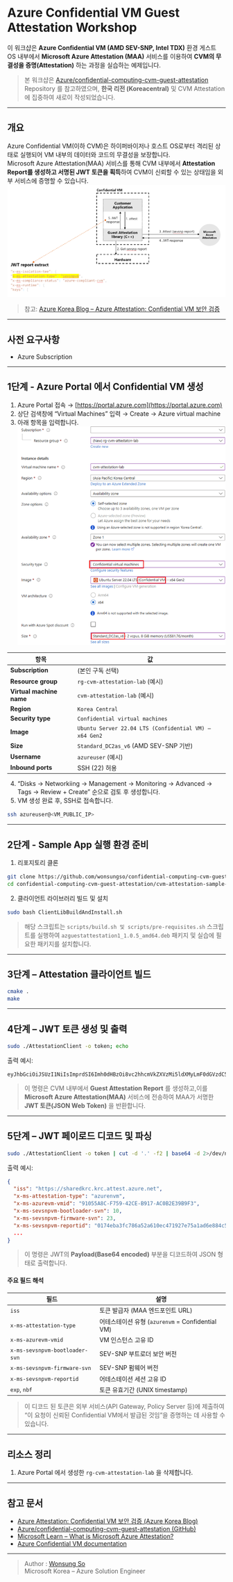 # Azure Confidential VM Guest Attestation Workshop

이 워크샵은 **Azure Confidential VM (AMD SEV-SNP, Intel TDX)** 환경 게스트 OS 내부에서 **Microsoft Azure Attestation (MAA)** 서비스를 이용하여 **CVM의 무결성을 증명(Attestation)** 하는 과정을 실습하는 예제입니다.

> 본 워크샵은 [Azure/confidential-computing-cvm-guest-attestation](https://github.com/Azure/confidential-computing-cvm-guest-attestation) Repository 를 참고하였으며, **한국 리전 (Koreacentral)** 및 CVM Attestation에 집중하여 새로이 작성되었습니다.

---

## 개요

Azure Confidential VM(이하 CVM)은 하이퍼바이저나 호스트 OS로부터 격리된 상태로 실행되어 VM 내부의 데이터와 코드의 무결성을 보장합니다.  
Microsoft Azure Attestation(MAA) 서비스를 통해 CVM 내부에서 **Attestation Report를 생성하고 서명된 JWT 토큰을 획득**하여  CVM이 신뢰할 수 있는 상태임을 외부 서비스에 증명할 수 있습니다.
![attestation_workflow](./cvm-attestation-sample-app/images/attestation_workflow.png)
> 참고: [Azure Korea Blog – Azure Attestation: Confidential VM 보안 검증](https://microsoft.github.io/azurekorea/azure-attestation/)

---
## 사전 요구사항

- Azure Subscription
---

## 1단계 - Azure Portal 에서 Confidential VM 생성
1. Azure Portal 접속 → [https://portal.azure.com](https://portal.azure.com)
2. 상단 검색창에 “Virtual Machines” 입력 → Create → Azure virtual machine
3. 아래 항목을 입력합니다.
![cvm_creation](./cvm-attestation-sample-app/images/cvm_creation.png)

| 항목 | 값 |
|------|----|
| **Subscription** | (본인 구독 선택) |
| **Resource group** | `rg-cvm-attestation-lab` (예시) |
| **Virtual machine name** | `cvm-attestation-lab` (예시) |
| **Region** | `Korea Central` |
| **Security type** | `Confidential virtual machines` |
| **Image** | `Ubuntu Server 22.04 LTS (Confidential VM) – x64 Gen2` |
| **Size** | `Standard_DC2as_v6` (AMD SEV-SNP 기반) |
| **Username** | `azureuser` (예시) |
| **Inbound ports** | SSH (22) 허용 |

4. “Disks → Networkiing → Management → Monitoring → Advanced → Tags → Review + Create” 순으로 검토 후 생성합니다.
5. VM 생성 완료 후, SSH로 접속합니다.

```bash
ssh azureuser@<VM_PUBLIC_IP>
```
---

## 2단계 - Sample App 실행 환경 준비
1. 리포지토리 클론

```bash
git clone https://github.com/wonsungso/confidential-computing-cvm-guest-attestation.git
cd confidential-computing-cvm-guest-attestation/cvm-attestation-sample-app/
```

2. 클라이언트 라이브러리 빌드 및 설치

```bash
sudo bash ClientLibBuildAndInstall.sh
```

> 해당 스크립트는 `scripts/build.sh 및 scripts/pre-requisites.sh` 스크립트를 실행하여 `azguestattestation1_1.0.5_amd64.deb` 패키지 및 실습에 필요한 패키지를 설치합니다.

---

## 3단계 – Attestation 클라이언트 빌드

```bash
cmake .
make
```
---

## 4단계 – JWT 토큰 생성 및 출력

```bash
sudo ./AttestationClient -o token; echo
```

출력 예시:

```
eyJhbGciOiJSUzI1NiIsImprdSI6Imh0dHBzOi8vc2hhcmVkZXVzMi5ldXMyLmF0dGVzdC5henVyZS5uZXQvY2VydHMiLCJraWQiOiJKMHBBUGRmWFh...
```

> 이 명령은 CVM 내부에서 **Guest Attestation Report** 를 생성하고,이를 **Microsoft Azure Attestation(MAA)** 서비스에 전송하여 MAA가 서명한 **JWT 토큰(JSON Web Token)** 을 반환합니다.
---

## 5단계 – JWT 페이로드 디코드 및 파싱

```bash
sudo ./AttestationClient -o token | cut -d '.' -f2 | base64 -d 2>/dev/null | jq .
```

출력 예시:

```json
{
  "iss": "https://sharedkrc.krc.attest.azure.net",
  "x-ms-attestation-type": "azurenvm",
  "x-ms-azurevm-vmid": "91055A8C-F759-42CE-B917-AC0B2E39B9F3",
  "x-ms-sevsnpvm-bootloader-svn": 10,
  "x-ms-sevsnpvm-firmware-svn": 23,
  "x-ms-sevsnpvm-reportid": "0174eba3fc786a52a610ec471927e75a1ad6e884c5a97a8d97672f79ba24d776",
  ...
}
```

> 이 명령은 JWT의 **Payload(Base64 encoded)** 부분을 디코드하여 JSON 형태로 출력합니다.

#### 주요 필드 해석

| 필드 | 설명 |
|------|------|
| `iss` | 토큰 발급자 (MAA 엔드포인트 URL) |
| `x-ms-attestation-type` | 어테스테이션 유형 (`azurenvm` = Confidential VM) |
| `x-ms-azurevm-vmid` | VM 인스턴스 고유 ID |
| `x-ms-sevsnpvm-bootloader-svn` | SEV-SNP 부트로더 보안 버전 |
| `x-ms-sevsnpvm-firmware-svn` | SEV-SNP 펌웨어 버전 |
| `x-ms-sevsnpvm-reportid` | 어테스테이션 세션 고유 ID |
| `exp`, `nbf` | 토큰 유효기간 (UNIX timestamp) |

> 이 디코드 된 토큰은 외부 서비스(API Gateway, Policy Server 등)에 제출하여 “이 요청이 신뢰된 Confidential VM에서 발급된 것임”을 증명하는 데 사용할 수 있습니다.

---

## 리소스 정리

1. Azure Portal 에서 생성한 `rg-cvm-attestation-lab` 을 삭제합니다.
---

## 참고 문서

- [Azure Attestation: Confidential VM 보안 검증 (Azure Korea Blog)](https://microsoft.github.io/azurekorea/azure-attestation/)
- [Azure/confidential-computing-cvm-guest-attestation (GitHub)](https://github.com/Azure/confidential-computing-cvm-guest-attestation)
- [Microsoft Learn – What is Microsoft Azure Attestation?](https://learn.microsoft.com/ko-kr/azure/attestation/basic-concepts)
- [Azure Confidential VM documentation](https://learn.microsoft.com/ko-kr/azure/confidential-computing/confidential-vm-overview)

---
> Author : [Wonsung So](https://github.com/wonsungso)  
> Microsoft Korea – Azure Solution Engineer
